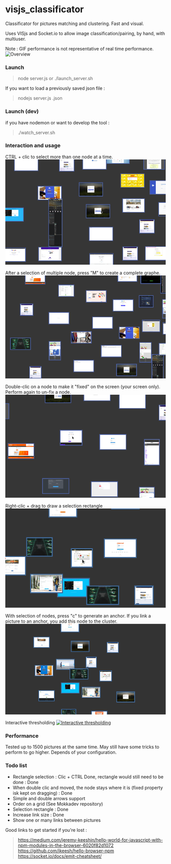 # visjs_classificator
Classificator for pictures matching and clustering. Fast and visual.

Uses VISjs and Socket.io to allow image classification/pairing, by hand, with multiuser.

Note : GIF performance is not representative of real time performance.
![Overview](./doc/pictures/overview.gif)


### Launch

> node server.js
or 
> ./launch_server.sh 

If you want to load a previously saved json file : 
> nodejs server.js <nameOfYourFile>.json 

### Launch (dev)

if you have nodemon or want to develop the tool : 
> ./watch_server.sh 

### Interaction and usage
CTRL + clic to select more than one node at a time.
![Multiselection](./doc/pictures/multiselect.gif)

After a selection of multiple node, press "M" to create a complete graphe.
![CompleteGraphe](./doc/pictures/completegraphe.gif)

Double-clic on a node to make it "fixed" on the screen (your screen only). Perform again to un-fix a node.
![fixednode](./doc/pictures/fixednode.gif)

Right-clic + drag to draw a selection rectangle
![selectionRectangle](./doc/pictures/selection_rectangle.gif)

With selection of nodes, press "c" to generate an anchor. If you link a picture to an anchor, you add this node to the cluster.
![anchor](./doc/pictures/colored_clusters.gif)

Interactive thresholding
[![Interactive thresholding](h./doc/pictures/threshold.gif)](http://www.youtube.com/watch?v=3HOV26dIOLM)

### Performance
Tested up to 1500 pictures at the same time. May still have some tricks to perform to go higher. Depends of your configuration.

### Todo list 
- Rectangle selection : Clic + CTRL Done, rectangle would still need to be done : Done
- When double clic and moved, the node stays where it is (fixed property isk kept on dragging) : Done
- Simple and double arrows support
- Order on a grid (See Mokkadev repository)
- Selection rectangle : Done
- Increase link size : Done
- Show one or many links between pictures

Good links to get started if you're lost : 
> https://medium.com/jeremy-keeshin/hello-world-for-javascript-with-npm-modules-in-the-browser-6020f82d1072 
> https://github.com/jkeesh/hello-browser-npm
> https://socket.io/docs/emit-cheatsheet/

